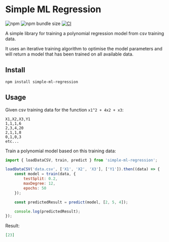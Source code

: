 # Simple ML Regression

![npm](https://img.shields.io/npm/v/simple-ml-regression)
![npm bundle size](https://img.shields.io/bundlephobia/min/simple-ml-regression)
[![CI](https://github.com/JoshArgent/SimpleMLRegression/actions/workflows/ci.yml/badge.svg)](https://github.com/JoshArgent/SimpleMLRegression/actions/workflows/ci.yml)

A simple library for training a polynomial regression model from csv training data.

It uses an iterative training algorithm to optimise the model parameters and will return a model that has been trained on all available data.

## Install

```shell
npm install simple-ml-regression
```

## Usage

Given csv training data for the function `x1^2 + 4x2 + x3`:

```csv
X1,X2,X3,Y1
1,1,1,6
2,3,4,20
2,1,1,8
0,1,0,3
etc...
```

Train a polynomial model based on this training data:

```javascript
import { loadDataCSV, train, predict } from 'simple-ml-regression';

loadDataCSV('data.csv', ['X1', 'X2', 'X3'], ['Y1']).then((data) => {
	const model = train(data, {
		testSplit: 0.2,
		maxDegree: 12,
		epochs: 50
	});

	const predictedResult = predict(model, [2, 5, 4]);

	console.log(predictedResult);
});
```

Result:

```json
[23]
```

